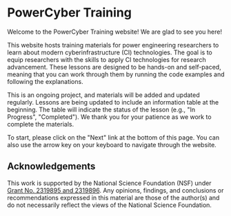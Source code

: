 # PowerCyber Training

Welcome to the PowerCyber Training website! We are glad to see you here!

This website hosts training materials for power engineering researchers to learn
about modern cyberinfrastructure (CI) technologies. The goal is to equip
researchers with the skills to apply CI technologies for research advancement.
These lessons are designed to be hands-on and self-paced,
meaning that you can work through them by running the code examples and
following the explanations.

This is an ongoing project, and materials will be added and updated regularly.
Lessons are being updated to include an information table at the beginning. The
table will indicate the status of the lesson (e.g., "In Progress", "Completed").
We thank you for your patience as we work to complete the materials.

To start, please click on the "Next" link at the bottom of this page. You can
also use the arrow key on your keyboard to navigate through the website.


## Acknowledgements

This work is supported by the National Science Foundation (NSF) under [Grant No.
2319895 and 2319896](https://www.nsf.gov/awardsearch/showAward?AWD_ID=2319895). Any
opinions, findings, and conclusions or recommendations expressed in this
material are those of the author(s) and do not necessarily reflect the views of
the National Science Foundation.
